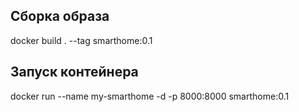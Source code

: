 ## Сборка образа

docker build . --tag smarthome:0.1

## Запуск контейнера

docker run --name my-smarthome -d -p 8000:8000 smarthome:0.1